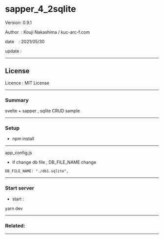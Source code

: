 ﻿# sapper_4_2sqlite

 Version: 0.9.1

 Author  : Kouji Nakashima / kuc-arc-f.com

 date    : 2021/05/30 

 update  :

***
## License
Licence : MIT License

***
### Summary

svelte + sapper  , sqlite CRUD sample

***
### Setup

* npm install

***
app_config.js

* if change db file , DB_FILE_NAME change 
```
DB_FILE_NAME: "./db1.sqlite",
```

***
### Start server
* start :

yarn dev

***
### Related:

***

